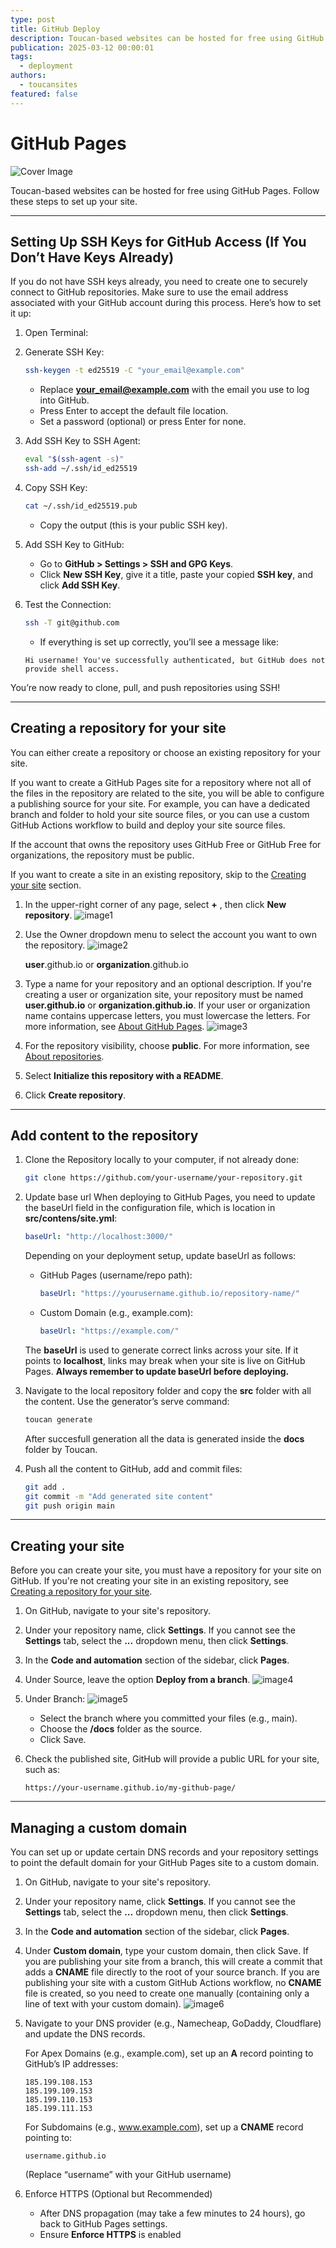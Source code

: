 ```yaml
---
type: post
title: GitHub Deploy
description: Toucan-based websites can be hosted for free using GitHub Pages. Follow these steps to set up your site
publication: 2025-03-12 00:00:01
tags:
  - deployment
authors:
  - toucansites
featured: false
---
```


# GitHub Pages

![Cover Image](./assets/cover.jpg)

Toucan-based websites can be hosted for free using GitHub Pages. Follow these steps to set up your site.

---

## Setting Up SSH Keys for GitHub Access (If You Don’t Have Keys Already)

If you do not have SSH keys already, you need to create one to securely connect to GitHub repositories. Make sure to use the email address associated with your GitHub account during this process. Here’s how to set it up:

1. Open Terminal:
2. Generate SSH Key:

    ```bash
    ssh-keygen -t ed25519 -C "your_email@example.com"
    ```

    - Replace **your_email@example.com** with the email you use to log into GitHub.
    - Press Enter to accept the default file location.
    - Set a password (optional) or press Enter for none.

3. Add SSH Key to SSH Agent:

    ```bash
    eval "$(ssh-agent -s)"
    ssh-add ~/.ssh/id_ed25519
    ```

4. Copy SSH Key:

    ```bash
    cat ~/.ssh/id_ed25519.pub
    ```

    - Copy the output (this is your public SSH key).

5. Add SSH Key to GitHub:
    - Go to **GitHub > Settings > SSH and GPG Keys**.
    - Click **New SSH Key**, give it a title, paste your copied **SSH key**, and click **Add SSH Key**.

6. Test the Connection:

    ```bash
    ssh -T git@github.com
    ```

    - If everything is set up correctly, you’ll see a message like:

    ```text
    Hi username! You've successfully authenticated, but GitHub does not provide shell access.
    ```

You’re now ready to clone, pull, and push repositories using SSH!

---

## Creating a repository for your site

You can either create a repository or choose an existing repository for your site.

If you want to create a GitHub Pages site for a repository where not all of the files in the repository are related to the site, you will be able to configure a publishing source for your site. For example, you can have a dedicated branch and folder to hold your site source files, or you can use a custom GitHub Actions workflow to build and deploy your site source files.

If the account that owns the repository uses GitHub Free or GitHub Free for organizations, the repository must be public.

If you want to create a site in an existing repository, skip to the [Creating your site](/github-deploy#creating-your-site) section.

1. In the upper-right corner of any page, select **+** , then click **New repository**.
    ![image1](./assets/image1.png)

2. Use the Owner dropdown menu to select the account you want to own the repository.
    ![image2](./assets/image2.png)

    **user**.github.io or **organization**.github.io

3. Type a name for your repository and an optional description. If you're creating a user or organization site, your repository must be named **user.github.io** or **organization.github.io**. If your user or organization name contains uppercase letters, you must lowercase the letters. For more information, see [About GitHub Pages](https://docs.github.com/en/pages/getting-started-with-github-pages/about-github-pages#types-of-github-pages-sites).
![image3](./assets/image3.png)

4. For the repository visibility, choose **public**. For more information, see [About repositories](https://docs.github.com/en/repositories/creating-and-managing-repositories/about-repositories#about-repository-visibility).

5. Select **Initialize this repository with a README**.

6. Click **Create repository**.

---

## Add content to the repository

1. Clone the Repository locally to your computer, if not already done:

    ```bash
    git clone https://github.com/your-username/your-repository.git
    ```

2. Update base url
    When deploying to GitHub Pages, you need to update the baseUrl field in the configuration file, which is location in **src/contens/site.yml**:

    ```yaml
    baseUrl: "http://localhost:3000/"
    ```

    Depending on your deployment setup, update baseUrl as follows:
    - GitHub Pages (username/repo path):

        ```yaml
        baseUrl: "https://yourusername.github.io/repository-name/"
        ```

    - Custom Domain (e.g., example.com):

        ```yaml
        baseUrl: "https://example.com/"
        ```

    The **baseUrl** is used to generate correct links across your site. If it points to **localhost**, links may break when your site is live on GitHub Pages. **Always remember to update baseUrl before deploying.**

3. Navigate to the local repository folder and copy the **src** folder with all the content.
    Use the generator’s serve command:

    ```bash
    toucan generate
    ```

    After succesfull generation all the data is generated inside the **docs** folder by Toucan.

4. Push all the content to GitHub, add and commit files:

    ```bash
    git add .
    git commit -m "Add generated site content"
    git push origin main
    ```

---

## Creating your site

Before you can create your site, you must have a repository for your site on GitHub. If you're not creating your site in an existing repository, see [Creating a repository for your site](/github-deploy/#creating-a-repository-for-your-site).

1. On GitHub, navigate to your site's repository.

2. Under your repository name, click **Settings**. If you cannot see the **Settings** tab, select the **...** dropdown menu, then click **Settings**.

3. In the **Code and automation** section of the sidebar, click **Pages**.

4. Under Source, leave the option **Deploy from a branch**.
    ![image4](./assets/image4.png)

5. Under Branch:
     ![image5](./assets/image5.png)
    - Select the branch where you committed your files (e.g., main).
    - Choose the **/docs** folder as the source.
    - Click Save.

6. Check the published site, GitHub will provide a public URL for your site, such as:

    ```text
    https://your-username.github.io/my-github-page/
    ```

---

## Managing a custom domain

You can set up or update certain DNS records and your repository settings to point the default domain for your GitHub Pages site to a custom domain.

1. On GitHub, navigate to your site's repository.

2. Under your repository name, click **Settings**. If you cannot see the **Settings** tab, select the **...** dropdown menu, then click **Settings**.

3. In the **Code and automation** section of the sidebar, click **Pages**.

4. Under **Custom domain**, type your custom domain, then click Save. If you are publishing your site from a branch, this will create a commit that adds a **CNAME** file directly to the root of your source branch. If you are publishing your site with a custom GitHub Actions workflow, no **CNAME** file is created, so you need to create one manually (containing only a line of text with your custom domain).
    ![image6](./assets/image6.png)

5. Navigate to your DNS provider (e.g., Namecheap, GoDaddy, Cloudflare) and update the DNS records.

    For Apex Domains (e.g., example.com), set up an **A** record pointing to GitHub’s IP addresses:

    ```text
    185.199.108.153
    185.199.109.153
    185.199.110.153
    185.199.111.153
    ```

    For Subdomains (e.g., www.example.com), set up a **CNAME** record pointing to:

    ```text
    username.github.io
    ```

    (Replace “username” with your GitHub username)

6. Enforce HTTPS (Optional but Recommended)
    - After DNS propagation (may take a few minutes to 24 hours), go back to GitHub Pages settings.
    - Ensure **Enforce HTTPS** is enabled